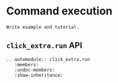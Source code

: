 # Command execution

```{todo}
Write example and tutorial.
```

## `click_extra.run` API

```{eval-rst}
.. automodule:: click_extra.run
   :members:
   :undoc-members:
   :show-inheritance:
```